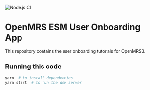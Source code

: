 ![Node.js CI](https://github.com/openmrs/openmrs-esm-template-app/workflows/Node.js%20CI/badge.svg)

# OpenMRS ESM User Onboarding App

This repository contains the user onboarding tutorials for OpenMRS3.

## Running this code

```sh
yarn  # to install dependencies
yarn start  # to run the dev server
```
